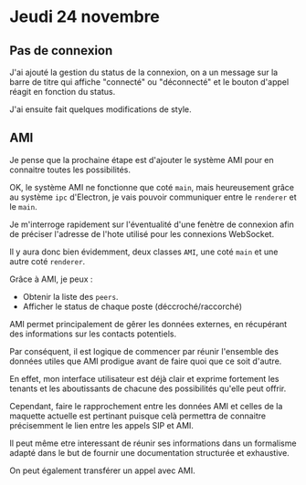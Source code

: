 # Jeudi 24 novembre

## Pas de connexion

J'ai ajouté la gestion du status de la connexion, on a un message sur la barre de titre qui affiche "connecté" ou "déconnecté" et le bouton d'appel réagit en fonction du status.

J'ai ensuite fait quelques modifications de style.

## AMI

Je pense que la prochaine étape est d'ajouter le système AMI pour en connaitre toutes les possibilités.

OK, le système AMI ne fonctionne que coté `main`, mais heureusement grâce au système `ipc` d'Electron, je vais pouvoir communiquer entre le `renderer` et le `main`.

Je m'interroge rapidement sur l'éventualité d'une fenètre de connexion afin de préciser l'adresse de l'hote utilisé pour les connexions WebSocket.

Il y aura donc bien évidemment, deux classes `AMI`, une coté `main` et une autre coté `renderer`.

Grâce à AMI, je peux :
- Obtenir la liste des `peers`.
- Afficher le status de chaque poste (déccroché/raccorché)

AMI permet principalement de gêrer les données externes, en récupérant des informations sur les contacts potentiels.

Par conséquent, il est logique de commencer par réunir l'ensemble des données utiles que AMI prodigue avant de faire quoi que ce soit d'autre.

En effet, mon interface utilisateur est déjà clair et exprime fortement les tenants et les aboutissants de chacune des possibilités qu'elle peut offrir.

Cependant, faire le rapprochement entre les données AMI et celles de la maquette actuelle est pertinant puisque celà permettra de connaitre précisemment le lien entre les appels SIP et AMI.

Il peut même etre interessant de réunir ses informations dans un formalisme adapté dans le but de fournir une documentation structurée et exhaustive.

On peut également transférer un appel avec AMI.